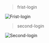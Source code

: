 > frist-login 

![Frist-login](https://user-images.githubusercontent.com/81580725/126928734-78202de8-4065-4066-9597-cd3dc96f5b8b.png)

> second-login 

![Second-login](https://user-images.githubusercontent.com/81580725/126928753-b20f4218-cccb-41fb-ac07-e75b216e8f19.png)


